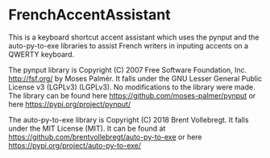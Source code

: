 # FrenchAccentAssistant

This is a keyboard shortcut accent assistant which uses the pynput and the auto-py-to-exe libraries to assist French writers in inputing accents on a QWERTY keyboard.

The pynput library is Copyright (C) 2007 Free Software Foundation, Inc. <http://fsf.org/> by Moses Palmér. It falls under the GNU Lesser General Public License v3 (LGPLv3) (LGPLv3). No modifications to the library were made. The library can be found here <https://github.com/moses-palmer/pynput> or here <https://pypi.org/project/pynput/>

The auto-py-to-exe library is Copyright (C) 2018 Brent Vollebregt. It falls under the MIT License (MIT). It can be found at <https://github.com/brentvollebregt/auto-py-to-exe> or here <https://pypi.org/project/auto-py-to-exe/>
